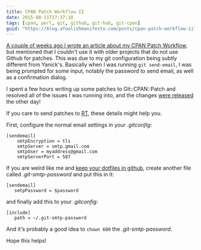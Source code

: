 ```yaml
---
title: CPAN Patch Workflow II
date: 2015-08-11T17:37:18
tags: [cpan, perl, git, github, git-hub, git-cpan]
guid: "https://blog.afoolishmanifesto.com/posts/cpan-patch-workflow-ii"
---
```

[A couple of weeks ago I wrote an article about my CPAN Patch
Workflow](/posts/cpan-patch-workflow/), but mentioned that I couldn't use it
with older projects that do not use Github for patches.  This was due to my git
configuration being subtly different from Yanick's.  Basically when I was
running `git send-email`, I was being prompted for some input, notably the
password to send email, as well as a confirmation dialog.

I spent a few hours writing up some patches to Git::CPAN::Patch and resolved all
of the issues I was running into, and the changes [were
released](https://metacpan.org/changes/distribution/Git-CPAN-Patch#L3-14) the
other day!

If you care to send patches to [RT](https://rt.cpan.org/), these details might
help you.

First, configure the normal email settings in your _.gitconfig_:

```
[sendemail]
    smtpEncryption = tls
    smtpServer = smtp.gmail.com
    smtpUser = myaddress@gmail.com
    smtpServerPort = 587

```

If you are weird like me and [keep your dotfiles in
github](https://github.com/frioux/dotfiles), create another file called
_.git-smtp-password_ and put this in it:

```
[sendemail]
   smtpPassword = $password
```

and finally add this to your _.gitconfig_:

```
[include]
   path = ~/.git-smtp-password

```

And it's probably a good idea to `chown 600` the _.git-smtp-password_.

Hope this helps!
